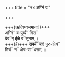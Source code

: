+++
title = "१४ अग्निं वः"

+++

+++(ऋत्विग्यजमानाः!)+++  
अग्निं᳓ वः पूर्व्यं᳓ गिरा᳓  
देव᳓म् **ईळे** व᳓सूनाम् ।  
+++(हे)+++ **सपर्य᳓न्तः**! पुरु-प्रियं᳓  
मित्रं᳓ न᳓ क्षेत्र-सा᳓धसम् ॥
